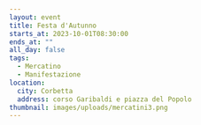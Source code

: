 ```yaml
---
layout: event
title: Festa d'Autunno
starts_at: 2023-10-01T08:30:00
ends_at: ""
all_day: false
tags:
  - Mercatino
  - Manifestazione
location:
  city: Corbetta
  address: corso Garibaldi e piazza del Popolo
thumbnail: images/uploads/mercatini3.png
---
```

